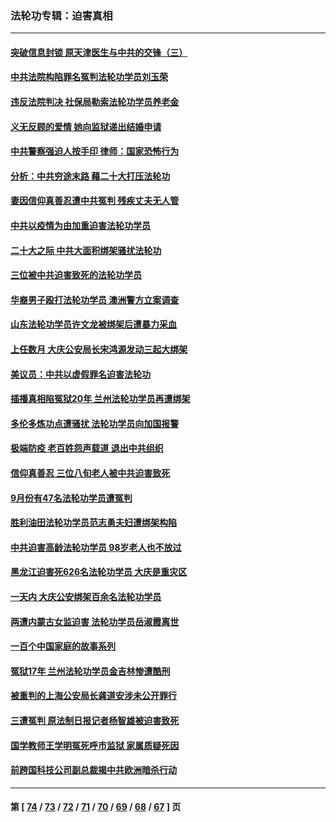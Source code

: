 ### 法轮功专辑：迫害真相
---
#### [突破信息封锁 原天津医生与中共的交锋（三）](../../pages/nf4379/n13849718.md?10250430) 
#### [中共法院构陷罪名冤判法轮功学员刘玉荣](../../pages/nf4379/n13850139.md?10250430) 
#### [违反法院判决 社保局勒索法轮功学员养老金](../../pages/nf4379/n13847343.md?10250430) 
#### [义无反顾的爱情 她向监狱递出结婚申请](../../pages/nf4379/n13849716.md?10250430) 
#### [中共警察强迫人按手印 律师：国家恐怖行为](../../pages/nf4379/n13848797.md?10250430) 
#### [分析：中共穷途末路 藉二十大打压法轮功](../../pages/nf4379/n13847577.md?10250430) 
#### [妻因信仰真善忍遭中共冤判 残疾丈夫无人管](../../pages/nf4379/n13844598.md?10250430) 
#### [中共以疫情为由加重迫害法轮功学员](../../pages/nf4379/n13845591.md?10250430) 
#### [二十大之际 中共大面积绑架骚扰法轮功](../../pages/nf4379/n13846381.md?10250430) 
#### [三位被中共迫害致死的法轮功学员](../../pages/nf4379/n13843974.md?10250430) 
#### [华裔男子殴打法轮功学员 澳洲警方立案调查](../../pages/nf4379/n13843606.md?10250430) 
#### [山东法轮功学员许文龙被绑架后遭暴力采血](../../pages/nf4379/n13842524.md?10250430) 
#### [上任数月 大庆公安局长宋鸿源发动三起大绑架](../../pages/nf4379/n13841775.md?10250430) 
#### [美议员：中共以虚假罪名迫害法轮功](../../pages/nf4379/n13841083.md?10250430) 
#### [插播真相陷冤狱20年 兰州法轮功学员再遭绑架](../../pages/nf4379/n13840946.md?10250430) 
#### [多伦多炼功点遭骚扰 法轮功学员向加国报警](../../pages/nf4379/n13840401.md?10250430) 
#### [极端防疫 老百姓怨声载道 退出中共组织](../../pages/nf4379/n13840058.md?10250430) 
#### [信仰真善忍 三位八旬老人被中共迫害致死](../../pages/nf4379/n13838655.md?10250430) 
#### [9月份有47名法轮功学员遭冤判](../../pages/nf4379/n13839495.md?10250430) 
#### [胜利油田法轮功学员范志勇夫妇遭绑架构陷](../../pages/nf4379/n13838044.md?10250430) 
#### [中共迫害高龄法轮功学员 98岁老人也不放过](../../pages/nf4379/n13836765.md?10250430) 
#### [黑龙江迫害死626名法轮功学员 大庆是重灾区](../../pages/nf4379/n13836247.md?10250430) 
#### [一天内 大庆公安绑架百余名法轮功学员](../../pages/nf4379/n13835359.md?10250430) 
#### [两遭内蒙古女监迫害 法轮功学员岳淑霞离世](../../pages/nf4379/n13834576.md?10250430) 
#### [一百个中国家庭的故事系列](../../pages/nf4379/n13833308.md?10250430) 
#### [冤狱17年 兰州法轮功学员金吉林惨遭酷刑](../../pages/nf4379/n13832422.md?10250430) 
#### [被重判的上海公安局长龚道安涉未公开罪行](../../pages/nf4379/n13831922.md?10250430) 
#### [三遭冤判 原法制日报记者杨智雄被迫害致死](../../pages/nf4379/n13830419.md?10250430) 
#### [国学教师王学明冤死呼市监狱 家属质疑死因](../../pages/nf4379/n13831866.md?10250430) 
#### [前跨国科技公司副总裁揭中共欧洲暗杀行动](../../pages/nf4379/n13827561.md?10250430) 

---
#### 第 [ [74](./74.md?10250430) / [73](./73.md?10250430) / [72](./72.md?10250430) / [71](./71.md?10250430) / [70](./70.md?10250430) / [69](./69.md?10250430) / [68](./68.md?10250430) / [67](./67.md?10250430) ] 页
